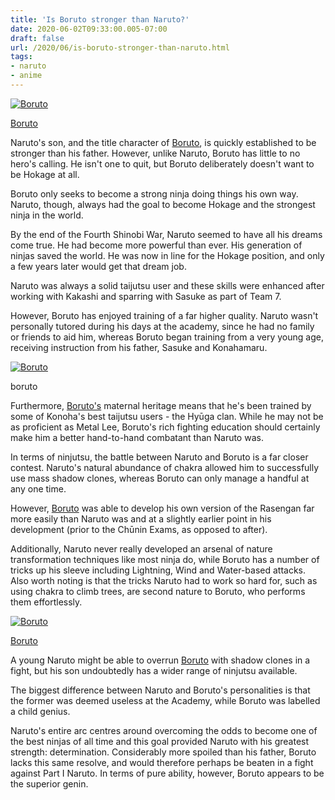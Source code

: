 ```yaml
---
title: 'Is Boruto stronger than Naruto?'
date: 2020-06-02T09:33:00.005-07:00
draft: false
url: /2020/06/is-boruto-stronger-than-naruto.html
tags: 
- naruto
- anime
---
```


[![Boruto](https://1.bp.blogspot.com/-p7EPFXPITMc/XtaDHbZ9OVI/AAAAAAAACUM/KMCc6Ocze5YYbKpvAstq4XpW6eyvgeVyACLcBGAsYHQ/s1600-rw/Older_Boruto.png "Boruto")](https://1.bp.blogspot.com/-p7EPFXPITMc/XtaDHbZ9OVI/AAAAAAAACUM/KMCc6Ocze5YYbKpvAstq4XpW6eyvgeVyACLcBGAsYHQ/s1600-rw/Older_Boruto.png)

[Boruto](https://en.wikipedia.org/wiki/Boruto:_Naruto_Next_Generations)

  
  

Naruto's son, and the title character of [Boruto](https://en.wikipedia.org/wiki/Boruto:_Naruto_Next_Generations), is quickly established to be stronger than his father. However, unlike Naruto, Boruto has little to no hero's calling. He isn't one to quit, but Boruto deliberately doesn't want to be Hokage at all.

  

Boruto only seeks to become a strong ninja doing things his own way. Naruto, though, always had the goal to become Hokage and the strongest ninja in the world.

  

By the end of the Fourth Shinobi War, Naruto seemed to have all his dreams come true. He had become more powerful than ever. His generation of ninjas saved the world. He was now in line for the Hokage position, and only a few years later would get that dream job.

  

Naruto was always a solid taijutsu user and these skills were enhanced after working with Kakashi and sparring with Sasuke as part of Team 7.

  

However, Boruto has enjoyed training of a far higher quality. Naruto wasn't personally tutored during his days at the academy, since he had no family or friends to aid him, whereas Boruto began training from a very young age, receiving instruction from his father, Sasuke and Konahamaru.

[![Boruto](https://1.bp.blogspot.com/-iPkCdaD0Vl0/XtaC1IY4kqI/AAAAAAAACUE/ANlQ4roPo6gnD4tTklkQkk-_9DL8Fn2twCEwYBhgLKs4DAL1OcqyTaCIw8iF6tHy_uslKs9gP_c1r6bO8UDogG6RoDN8KMpQXbk6SDLv-XUDK6a_Dd4mmvCYjCutqyeo9SCEfqQSqqd2zJKvi1pnE4xBOdUMeOdyWg_3hY78zqrTA5ZZlyF8lTfLvGoMfGgCP6jytEHX8KITjXgqJXs152HsScSkXMRkHB9uqOlidITHL7IUuGgAbe0Y5C5CjPIJd5buyK90IZ0wooNPqtM6GUUlGL40Tq2CV3rKN6XYqYwrp7PTSELFUYyx7VK4KLHRCPmS_bOu_jXGTd0nK_6e-gAI_D7kRl5f0HTrnwUjPrFRTPGu-ZwQ0EyxQ5NOA7IVM3kA59eRst6ieQzP3edIzKKD9x7vPXthTboD4uJNTxBw6jfobrq5XOshV34G6mH9JrCW1aOcZ-hQtLqk2WFfzFyL713EjQM1HOZyAeEJeR66qPlkDDeiErjaM0yeBh5P5MoYUVtTC-eNkCrjVUHQRzn6LKtVwO_dUB2-O8HDW3h90TIWIZY8RvuF6LG7CLNLovF6dyYNkTJD3sD44IhcYbuxFZnsVdwaokpqIFdeE-xQ-YenzN_1ySmvZWJAmCz9Iuhp0mEJ_FdtrnrtM7cceMNiK2vYF/s1600-rw/5793-SeriesHeader_Boruto_2000x800.jpg "Boruto")](https://1.bp.blogspot.com/-iPkCdaD0Vl0/XtaC1IY4kqI/AAAAAAAACUE/ANlQ4roPo6gnD4tTklkQkk-_9DL8Fn2twCEwYBhgLKs4DAL1OcqyTaCIw8iF6tHy_uslKs9gP_c1r6bO8UDogG6RoDN8KMpQXbk6SDLv-XUDK6a_Dd4mmvCYjCutqyeo9SCEfqQSqqd2zJKvi1pnE4xBOdUMeOdyWg_3hY78zqrTA5ZZlyF8lTfLvGoMfGgCP6jytEHX8KITjXgqJXs152HsScSkXMRkHB9uqOlidITHL7IUuGgAbe0Y5C5CjPIJd5buyK90IZ0wooNPqtM6GUUlGL40Tq2CV3rKN6XYqYwrp7PTSELFUYyx7VK4KLHRCPmS_bOu_jXGTd0nK_6e-gAI_D7kRl5f0HTrnwUjPrFRTPGu-ZwQ0EyxQ5NOA7IVM3kA59eRst6ieQzP3edIzKKD9x7vPXthTboD4uJNTxBw6jfobrq5XOshV34G6mH9JrCW1aOcZ-hQtLqk2WFfzFyL713EjQM1HOZyAeEJeR66qPlkDDeiErjaM0yeBh5P5MoYUVtTC-eNkCrjVUHQRzn6LKtVwO_dUB2-O8HDW3h90TIWIZY8RvuF6LG7CLNLovF6dyYNkTJD3sD44IhcYbuxFZnsVdwaokpqIFdeE-xQ-YenzN_1ySmvZWJAmCz9Iuhp0mEJ_FdtrnrtM7cceMNiK2vYF/s1600-rw/5793-SeriesHeader_Boruto_2000x800.jpg)

boruto

  

  

Furthermore, [Boruto's](https://en.wikipedia.org/wiki/Boruto:_Naruto_Next_Generations) maternal heritage means that he's been trained by some of Konoha's best taijutsu users - the Hyūga clan. While he may not be as proficient as Metal Lee, Boruto's rich fighting education should certainly make him a better hand-to-hand combatant than Naruto was.

  

In terms of ninjutsu, the battle between Naruto and Boruto is a far closer contest. Naruto's natural abundance of chakra allowed him to successfully use mass shadow clones, whereas Boruto can only manage a handful at any one time.

  

However, [Boruto](https://en.wikipedia.org/wiki/Boruto:_Naruto_Next_Generations) was able to develop his own version of the Rasengan far more easily than Naruto was and at a slightly earlier point in his development (prior to the Chūnin Exams, as opposed to after).

  

Additionally, Naruto never really developed an arsenal of nature transformation techniques like most ninja do, while Boruto has a number of tricks up his sleeve including Lightning, Wind and Water-based attacks. Also worth noting is that the tricks Naruto had to work so hard for, such as using chakra to climb trees, are second nature to Boruto, who performs them effortlessly.

[![Boruto](https://1.bp.blogspot.com/-gL-DwPDaXM8/Xs576tuHXYI/AAAAAAAACR8/OyjId40ooYQWr5tULCWw08z00XYv5nrowCPcBGAYYCw/s1600-rw/Boruto_logo.png "Boruto")](https://en.wikipedia.org/wiki/Boruto:_Naruto_Next_Generations)

[Boruto](https://en.wikipedia.org/wiki/Boruto:_Naruto_Next_Generations)

  

A young Naruto might be able to overrun [Boruto](https://en.wikipedia.org/wiki/Boruto:_Naruto_Next_Generations) with shadow clones in a fight, but his son undoubtedly has a wider range of ninjutsu available.

  

The biggest difference between Naruto and Boruto's personalities is that the former was deemed useless at the Academy, while Boruto was labelled a child genius.

  

Naruto's entire arc centres around overcoming the odds to become one of the best ninjas of all time and this goal provided Naruto with his greatest strength: determination. Considerably more spoiled than his father, Boruto lacks this same resolve, and would therefore perhaps be beaten in a fight against Part I Naruto. In terms of pure ability, however, Boruto appears to be the superior genin.